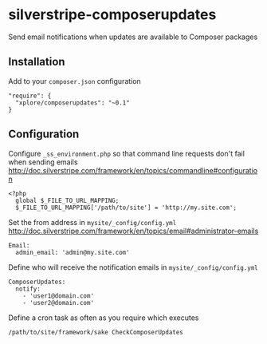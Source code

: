 silverstripe-composerupdates
============================

Send email notifications when updates are available to Composer packages

Installation
------------

Add to your `composer.json` configuration

```
"require": {
  "xplore/composerupdates": "~0.1"
}
```

Configuration
-------------

Configure `_ss_environment.php` so that command line requests don't fail when sending emails http://doc.silverstripe.com/framework/en/topics/commandline#configuration

```
<?php
  global $_FILE_TO_URL_MAPPING;
  $_FILE_TO_URL_MAPPING['/path/to/site'] = 'http://my.site.com';
```

Set the from address in `mysite/_config/config.yml` http://doc.silverstripe.com/framework/en/topics/email#administrator-emails

```
Email:
  admin_email: 'admin@my.site.com'
```

Define who will receive the notification emails in `mysite/_config/config.yml`

```
ComposerUpdates:
  notify:
    - 'user1@domain.com'
    - 'user2@domain.com'
```

Define a cron task as often as you require which executes

```
/path/to/site/framework/sake CheckComposerUpdates
```
